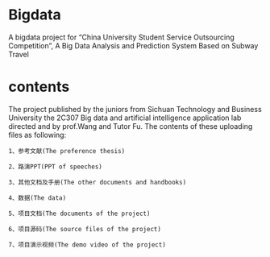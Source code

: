# Bigdata
A bigdata project for “China University Student Service Outsourcing Competition”, A Big Data Analysis and Prediction System Based on Subway Travel

# contents
The project published by the juniors from Sichuan Technology and Business University the 2C307 Big data and artificial intelligence application lab directed and by prof.Wang and Tutor Fu.
The contents of these uploading files as following:
    
    1、参考文献(The preference thesis)
    
    2、路演PPT(PPT of speeches)
    
    3、其他文档及手册(The other documents and handbooks)
    
    4、数据(The data)
    
    5、项目文档(The documents of the project)
    
    6、项目源码(The source files of the project)

    7、项目演示视频(The demo video of the project)
